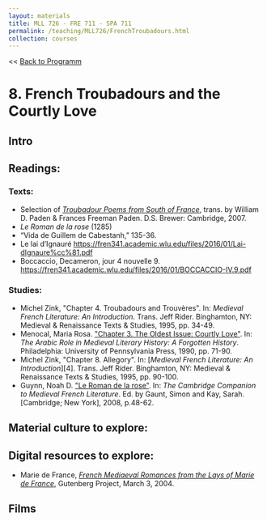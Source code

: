 ```yaml
---
layout: materials
title: MLL 726 - FRE 711 - SPA 711
permalink: /teaching/MLL726/FrenchTroubadours.html
collection: courses
---
```

<< [Back to Programm](index.html)

# 8. French Troubadours and the Courtly Love 

## Intro


## Readings:

### Texts: 
* Selection of [*Troubadour Poems from South of France*](https://the-eye.eu/public/Books/Poetry/Troubadour%20Poems%20from%20the%20South%20of%20France.pdf), trans. by William D. Paden & Frances Freeman Paden. D.S. Brewer: Cambridge, 2007. 
* *Le Roman de la rose* (1285)
* “Vida de Guillem de Cabestanh,” 135-36.
* Le lai d’Ignauré <https://fren341.academic.wlu.edu/files/2016/01/Lai-dIgnaure%cc%81.pdf>
* Boccaccio, Decameron, jour 4 nouvelle 9. <https://fren341.academic.wlu.edu/files/2016/01/BOCCACCIO-IV.9.pdf>

### Studies:
* Michel Zink, "Chapter 4. Troubadours and Trouvères". In: *Medieval French Literature: An Introduction*. Trans. Jeff Rider. Binghamton, NY: Medieval & Renaissance Texts & Studies, 1995, pp. 34-49.
* Menocal, Maria Rosa. ["Chapter 3. The Oldest Issue: Courtly Love"](pdfs/Menocal_1990.pdf). In: *The Arabic Role in Medieval Literary History: A Forgotten History*. Philadelphia: University of Pennsylvania Press, 1990, pp. 71-90.
* Michel Zink, "Chapter 8. Allegory". In: [*Medieval French Literature: An Introduction*][4]. Trans. Jeff Rider. Binghamton, NY: Medieval & Renaissance Texts & Studies, 1995, pp. 90-100.
* Guynn, Noah D. ["Le Roman de la rose"](pdfs/Guynn_2008.pdf). In: *The Cambridge Companion to Medieval French Literature*. Ed. by Gaunt, Simon and Kay, Sarah. [Cambridge; New York], 2008, p.48-62.
 

## Material culture to explore:


## Digital resources to explore:
* Marie de France, [*French Mediaeval Romances from the Lays of Marie de France*](https://www.gutenberg.org/files/11417/11417-h/11417-h.htm), Gutenberg Project, March 3, 2004. 

## Films



